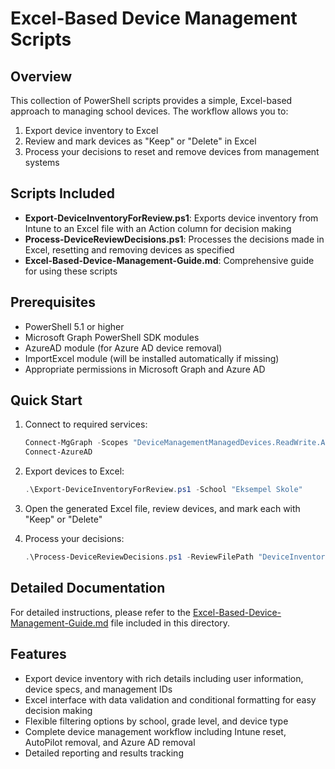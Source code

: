 # Excel-Based Device Management Scripts

## Overview

This collection of PowerShell scripts provides a simple, Excel-based approach to managing school devices. The workflow allows you to:

1. Export device inventory to Excel
2. Review and mark devices as "Keep" or "Delete" in Excel
3. Process your decisions to reset and remove devices from management systems

## Scripts Included

- **Export-DeviceInventoryForReview.ps1**: Exports device inventory from Intune to an Excel file with an Action column for decision making
- **Process-DeviceReviewDecisions.ps1**: Processes the decisions made in Excel, resetting and removing devices as specified
- **Excel-Based-Device-Management-Guide.md**: Comprehensive guide for using these scripts

## Prerequisites

- PowerShell 5.1 or higher
- Microsoft Graph PowerShell SDK modules
- AzureAD module (for Azure AD device removal)
- ImportExcel module (will be installed automatically if missing)
- Appropriate permissions in Microsoft Graph and Azure AD

## Quick Start

1. Connect to required services:
   ```powershell
   Connect-MgGraph -Scopes "DeviceManagementManagedDevices.ReadWrite.All","User.Read.All","Group.Read.All"
   Connect-AzureAD
   ```

2. Export devices to Excel:
   ```powershell
   .\Export-DeviceInventoryForReview.ps1 -School "Eksempel Skole"
   ```

3. Open the generated Excel file, review devices, and mark each with "Keep" or "Delete"

4. Process your decisions:
   ```powershell
   .\Process-DeviceReviewDecisions.ps1 -ReviewFilePath "DeviceInventoryForReview-20250226.xlsx" -RemoveFromAutoPilot -RemoveFromAzureAD
   ```

## Detailed Documentation

For detailed instructions, please refer to the [Excel-Based-Device-Management-Guide.md](Excel-Based-Device-Management-Guide.md) file included in this directory.

## Features

- Export device inventory with rich details including user information, device specs, and management IDs
- Excel interface with data validation and conditional formatting for easy decision making
- Flexible filtering options by school, grade level, and device type
- Complete device management workflow including Intune reset, AutoPilot removal, and Azure AD removal
- Detailed reporting and results tracking
